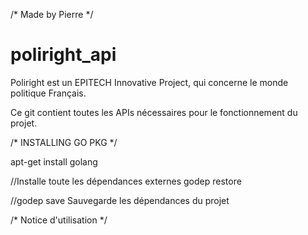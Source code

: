 /* Made by Pierre */

# poliright_api

Poliright est un EPITECH Innovative Project, qui concerne le monde politique Français. 

Ce git contient toutes les APIs nécessaires pour le fonctionnement du projet.


/* INSTALLING GO PKG */

apt-get install golang

//Installe toute les dépendances externes
godep restore 

//godep save
Sauvegarde les dépendances du projet


/* Notice d'utilisation */
